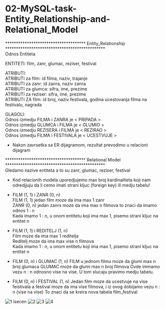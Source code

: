 # 02-MySQL-task-Entity_Relationship-and-Relational_Model

************************************* Entity_Relationship **********************************************</br>
                                      Odnos Entiteta </br>

ENTITETI: film, zanr, glumac, reziser, festival </br>

ATRIBUTI:  </br>
ATRIBUTI za film:    id filma, naziv, trajanje </br>
ATRIBUTI za zanr:    id zanra, naziv zanra </br>
ATRIBUTI za glumca:  sifra, ime, prezime </br>
ATRIBUTI za reziser: sifra, ime, prezime </br>
ATRIBUTI ZA film:    id broj, naziv festivala, godina ucestovanja filma na festivalu, nagrada </br>

GLAGOLI: </br>
Odnos izmedju FILMA i ZANRA  je  < PRIPADA > </br>
Odnos izmedju GLUMCA i FILMA je < GLUMIO > </br>
Odnos izmedju REZISERA i FILMA je  < REZIRAO > </br>
Odnos izmedju FILMA i FESTIVALA je < UCESTVUJE > </br>

* Nakon zavrsetka sa ER dijagramom, rezultat prevodimo u relacioni dijagram</br>



************************************* Relational Model **********************************************</br>
  Gledamo nazive entiteta a to su zanr, glumac, reziser, festival 
* Kod relacionih modela uporedjujemo max broj kardinaliteta koji nam odredjjuju da li cemo imati  strani kljuc (foreign key) ili medju tabelu!

* FILM (1, 1) i ZANR (0, n) </br>
   FILM (1, 1) jedan film moze da ima max 1 zanr </br>
   ZANR (0, n) jedan zanrs moze da ima max n filmova to znaci da imamo odnos 1 : n </br>
   Kada imamo 1 : n, u onom entitetu koji ima max 1, pisemo strani kljuc na entitet n </br>
    
* FILM (1, 1) i REDITELJ (1, n)</br>
   Film moze da ima max 1 reditelja </br>
   Reditelj moze da ima max vise n filmova </br>
   Kada imamo 1 : n, u onom entitetu koji ima max 1, pisemo strani kljuc na entitet n </br>
   
* FILM (0, n) i GLUMAC (1, n) 
  FILM  u jednom filmu moze da glumi max n broj glumaca
  GLUMAC moze da glumi max n broj filmova
  Ovde immamo vezu n : n odnosno vise na vise. U tom slucaju pravimo medju tabelu.
  
* FILM (0, n) i FESTIVAL (1, n)
  Jedan film moze da ucestvuje na vise feistivala a festival moze da ima vise filmova, i iz ovog dobijamo vezu n : n (vise na vise)
  To znaci da se kreira nova tabela film_festival


![1 isecen](https://user-images.githubusercontent.com/56784702/208711222-bdce8823-c9be-45e2-8e5f-535e9dfd34e4.png)
![2](https://user-images.githubusercontent.com/56784702/208711243-cb39c901-50c5-4b11-83c3-cdee327b55c9.png)
![3](https://user-images.githubusercontent.com/56784702/208711246-9f28db43-1e96-4a8d-8b2b-c517e7babc22.png)
![4](https://user-images.githubusercontent.com/56784702/208711252-0bbc4a21-6899-43f9-a36d-40ac5c72a620.png)






